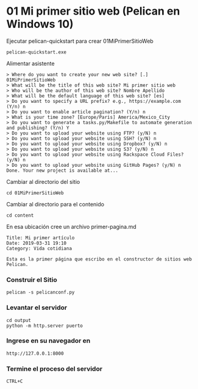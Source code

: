 # 01 Mi primer sitio web (Pelican en Windows 10)

Ejecutar pelican-quickstart para crear 01MiPrimerSitioWeb

    pelican-quickstart.exe

Alimentar asistente

    > Where do you want to create your new web site? [.] 01MiPrimerSitioWeb
    > What will be the title of this web site? Mi primer sitio web
    > Who will be the author of this web site? Nombre Apellido
    > What will be the default language of this web site? [es]
    > Do you want to specify a URL prefix? e.g., https://example.com   (Y/n) n
    > Do you want to enable article pagination? (Y/n) n
    > What is your time zone? [Europe/Paris] America/Mexico_City
    > Do you want to generate a tasks.py/Makefile to automate generation and publishing? (Y/n) Y
    > Do you want to upload your website using FTP? (y/N) n
    > Do you want to upload your website using SSH? (y/N) n
    > Do you want to upload your website using Dropbox? (y/N) n
    > Do you want to upload your website using S3? (y/N) n
    > Do you want to upload your website using Rackspace Cloud Files? (y/N) n
    > Do you want to upload your website using GitHub Pages? (y/N) n
    Done. Your new project is available at...

Cambiar al directorio del sitio

    cd 01MiPrimerSitioWeb

Cambiar al directorio para el contenido

    cd content

En esa ubicación cree un archivo primer-pagina.md

    Title: Mi primer artículo
    Date: 2019-03-31 19:10
    Category: Vida cotidiana

    Esta es la primer página que escribo en el constructor de sitios web Pelican.

### Construir el Sitio

    pelican -s pelicanconf.py

### Levantar el servidor

    cd output
    python -m http.server puerto
    
### Ingrese en su navegador en

    http://127.0.0.1:8000

### Termine el proceso del servidor 
    
    CTRL+C
